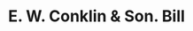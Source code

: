 ---
doi: 10.7916/D8W10J02
date_other: '1915'
date_other_textual: '1915'
form: printed ephemera
genre:
- Invoices
name:
- E. W. Conklin & Son
object_in_context_url: https://biggert.cul.columbia.edu/items/view/ave_biggert_00844
subject_hierarchical_geographic:
- Binghamton, New York, United States
subject_name:
- E. W. Conklin & Son
title: E. W. Conklin & Son. Bill
sort_title: E. W. Conklin & Son. Bill
call_number: ave_biggert_00844
coordinates:
- 42.102222222222224,-75.91166666666668
pid: ave_biggert_00844
identifiers: ave_biggert_00844
thumbnail: https://derivativo-2.library.columbia.edu/iiif/2/ldpd:345753/full/!256,256/0/native.jpg
permalink: "/biggert/ave_biggert_00844/"
layout: iiif-image-page
---